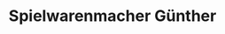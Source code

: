---
title: "Spielwarenmacher Günther"
url: /seiffen-erzgeb/spielwarenmacher-guenther/
shop: Spielzeug
---